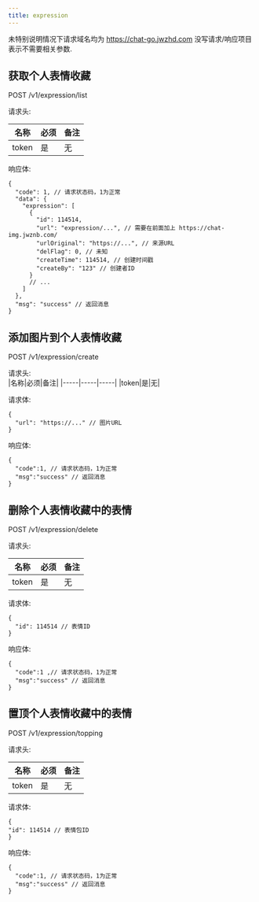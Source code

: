 ```yaml
---
title: expression
---
```


未特别说明情况下请求域名均为 https://chat-go.jwzhd.com
没写请求/响应项目表示不需要相关参数.  

## 获取个人表情收藏

POST /v1/expression/list

请求头:  

|名称|必须|备注|
|-----|-----|-----|
|token|是|无|

响应体:  
```JSONC
{
  "code": 1, // 请求状态码，1为正常
  "data": {
    "expression": [
      {
        "id": 114514,
        "url": "expression/...", // 需要在前面加上 https://chat-img.jwznb.com/
        "urlOriginal": "https://...", // 来源URL
        "delFlag": 0, // 未知
        "createTime": 114514, // 创建时间戳
        "createBy": "123" // 创建者ID
      }
      // ...
    ]
  },
  "msg": "success" // 返回消息
}
```

## 添加图片到个人表情收藏

POST /v1/expression/create  

请求头:  
|名称|必须|备注|
|-----|-----|-----|
|token|是|无|

请求体:  
```JSONC
{
  "url": "https://..." // 图片URL
}
```

响应体:  
```JSONC
{
  "code":1, // 请求状态码，1为正常
  "msg":"success" // 返回消息
}
```

## 删除个人表情收藏中的表情

POST /v1/expression/delete

请求头:  

|名称|必须|备注|
|-----|-----|-----|
|token|是|无|

请求体:  
```JSONC
{
  "id": 114514 // 表情ID
}
```

响应体:  
```JSONC
{
  "code":1 ,// 请求状态码，1为正常
  "msg":"success" // 返回消息
}
```

## 置顶个人表情收藏中的表情

POST /v1/expression/topping  

请求头:  

|名称|必须|备注|
|-----|-----|-----|
|token|是|无|

请求体:  
```JSONC
{
"id": 114514 // 表情包ID
}
```

响应体:  
```JSONC
{
  "code":1, // 请求状态码，1为正常
  "msg":"success" // 返回消息
}
```

